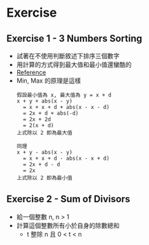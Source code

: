 # Exercise

## Exercise 1 - 3 Numbers Sorting
+ 試著在不使用判斷敘述下排序三個數字
+ 用計算的方式得到最大值和最小值還蠻酷的
+ [Reference](https://tinyurl.com/y2sh2r3a)
+ Min, Max 的原理是這樣
  ```
  假設最小值為 x, 最大值為 y = x + d
  x + y + abs(x - y)
    = x + x + d + abs(x - x - d)
    = 2x + d + abs(-d)
    = 2x + 2d
    = 2(x + d)
  上式除以 2 即為最大值
  
  同理
  x + y - abs(x - y)
    = x + x + d - abs(x - x + d)
    = 2x + d - d
    = 2x
  上式除以 2 即為最小值
  ```

## Exercise 2 - Sum of Divisors
+ 給一個整數 n, n > 1
+ 計算這個整數所有小於自身的除數總和
  + t 整除 n 且 0 < t < n
